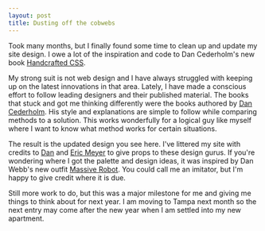 ```yaml
---
layout: post
title: Dusting off the cobwebs
---
```


Took many months, but I finally found some time to clean up and update my site design.  I owe a lot of the inspiration and code to Dan Cederholm's new book [Handcrafted CSS](http://handcraftedcss.com/). 

My strong suit is not web design and I have always struggled with keeping up on the latest innovations in that area.  Lately, I have made a conscious effort to follow leading designers and their published material.  The books that stuck and got me thinking differently were the books authored by [Dan Cederholm](http://simplebits.com/).  His style and explanations are simple to follow while comparing methods to a solution.  This works wonderfully for a logical guy like myself where I want to know what method works for certain situations.

The result is the updated design you see here.  I've littered my site with credits to [Dan](http://simplebits.com/) and [Eric Meyer](http://meyerweb.com/) to give props to these design gurus.  If you're wondering where I got the palette and design ideas, it was inspired by Dan Webb's new outfit [Massive Robot](http://massiverobot.co.uk/).  You could call me an imitator, but I'm happy to give credit where it is due.

Still more work to do, but this was a major milestone for me and giving me things to think about for next year.  I am moving to Tampa next month so the next entry may come after the new year when I am settled into my new apartment.